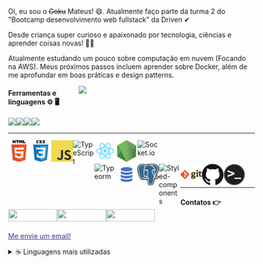 Oi, eu sou o <strike>Goku</strike> Mateus! 😄. Atualmente faço parte da turma 2 do "Bootcamp desenvolvimento web fullstack" da Driven ✔

Desde criança super curioso e apaixonado por tecnologia, ciências e aprender coisas novas! 🧐🔎

Atualmente estudando um pouco sobre computação em nuvem (Focando na AWS). Meus próximos passos incluem aprender sobre Docker, além de me aprofundar em boas práticas e design patterns.

<img src="https://media.giphy.com/media/9rtpurjbqiqZXbBBet/giphy.gif" width="360px" align="right"/>

#### Ferramentas e linguagens :gear: 🖥️
<a href="https://github.com/mateuskuritza"> <img src="https://img.shields.io/badge/GitHub-100000?style=for-the-badge&logo=github&logoColor=white" align=left></a> <img src="https://img.shields.io/badge/Git-F05032?style=for-the-badge&logo=git&logoColor=white" align=left>
<p><img src="https://img.shields.io/badge/Windows-0078D6?style=for-the-badge&logo=windows&logoColor=white" align=left></p>
<img src="https://img.shields.io/badge/Ubuntu-E95420?style=for-the-badge&logo=ubuntu&logoColor=white" align=left>
<br>

---

<img align="left" alt="HTML5" width="44px" src="https://raw.githubusercontent.com/github/explore/80688e429a7d4ef2fca1e82350fe8e3517d3494d/topics/html/html.png" />
<img align="left" alt="CSS3" width="44px" src="https://raw.githubusercontent.com/github/explore/80688e429a7d4ef2fca1e82350fe8e3517d3494d/topics/css/css.png" />
<img align="left" alt="JavaScript" width="44px" src="https://raw.githubusercontent.com/github/explore/80688e429a7d4ef2fca1e82350fe8e3517d3494d/topics/javascript/javascript.png" />
<img align="left" alt="TypeScript" width="44px" src="https://image.flaticon.com/icons/png/512/919/919832.png" />
<img align="left" alt="React" width="44px" src="https://raw.githubusercontent.com/github/explore/80688e429a7d4ef2fca1e82350fe8e3517d3494d/topics/react/react.png" />
<img align="left" alt="Node.js" width="44px" src="https://raw.githubusercontent.com/github/explore/80688e429a7d4ef2fca1e82350fe8e3517d3494d/topics/nodejs/nodejs.png" />
<img align="left" alt="Socket.io" width="44px" src="https://e7.pngegg.com/pngimages/307/948/png-clipart-socket-io-node-js-javascript-network-socket-websocket-electrical-cable-angle-triangle.png"/>

<br></br>

<img align="left" alt="Typeorm" width="44px" src="https://avatars.githubusercontent.com/u/20165699?s=200&v=4" />
<img align="left" alt="SQL" width="44px" src="https://raw.githubusercontent.com/github/explore/80688e429a7d4ef2fca1e82350fe8e3517d3494d/topics/sql/sql.png" />
<img align="left" alt="PostgreSQL" width="44px" src="https://raw.githubusercontent.com/github/explore/80688e429a7d4ef2fca1e82350fe8e3517d3494d/topics/postgresql/postgresql.png" />
<img align="left" alt="Styled-components" width="44px" src="https://raw.githubusercontent.com/styled-components/brand/master/styled-components.png" />
<img align="left" alt="Git" width="44px" src="https://raw.githubusercontent.com/github/explore/80688e429a7d4ef2fca1e82350fe8e3517d3494d/topics/git/git.png" />
<img align="left" alt="GitHub" width="44px" src="https://raw.githubusercontent.com/github/explore/78df643247d429f6cc873026c0622819ad797942/topics/github/github.png" />
<img align="left" alt="Terminal" width="44px" src="https://raw.githubusercontent.com/github/explore/80688e429a7d4ef2fca1e82350fe8e3517d3494d/topics/terminal/terminal.png" />

<br>
<br>

---

#### Contatos 👉 <a target="_blank" href="https://api.whatsapp.com/send?phone=5542998043116"><img src="https://img.shields.io/badge/WhatsApp-25D366?style=for-the-badge&logo=whatsapp&logoColor=white" width="100px" height="25px"></a><a target="_blank" href="https://www.linkedin.com/in/mateuskuritza/"><img src="https://img.shields.io/badge/LinkedIn-0077B5?style=for-the-badge&logo=linkedin&logoColor=white" width="100px" height="25px"></a><a target="_blank" href="https://www.instagram.com/mateuskuritza/"><img src="https://img.shields.io/badge/Instagram-E4405F?style=for-the-badge&logo=instagram&logoColor=white" width="100px" height="25px"></a> 
<a tatarget="_blank" href="mailto:mateuskuritza@gmail.com?subject=Hello world" style="color: #472F7E;">Me envie um email!</a>

<details>
  <summary>☕ Linguagens mais utilizadas</summary>
<br>
<img align="left" alt="Top linguagens Mateus" src="https://github-readme-stats.vercel.app/api/top-langs/?username=mateuskuritza&theme=gruvbox" />

</details>
